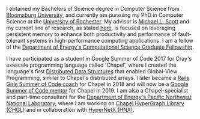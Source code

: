 I obtained my Bachelors of Science degree in Computer Science from [Bloomsburg University](http://www.bloomu.edu/computer-science),
and currently am pursuing my PhD in Computer Science at the [University of Rochester](https://www.cs.rochester.edu). My advisor is
[Michael L. Scott](https://www.cs.rochester.edu/~scott/) and my current line of research, as stated 
[here](https://www.cs.rochester.edu/news-events/news/2019-04-17_jenkins_csgf.html), is focused on leveraging persistent memory
to enhance both productivity and performance of fault-tolerant systems in high-performance computing applications. I am a fellow
of the [Department of Energy's Computational Science Graduate Fellowship](https://www.krellinst.org/csgf/).

I have participated as a student in Google Summer of Code 2017 for Cray's exascale programming language called 'Chapel', where I created
the language's first [Distributed Data Structures](https://summerofcode.withgoogle.com/archive/2017/projects/6530769430249472/) that enabled Global-View Programming, similar to Chapel's distributed arrays. I later became a [Rails Girls Summer of Code coach](https://railsgirlssummerofcode.org/blog/2018-08-07-team-sectumsempra) for Chapel in 2018 and will now be a [Google Summer of Code mentor](https://chapel-lang.org/gsoc/ideas.html) for Chapel in 2019. I am also a Chapel-specialist and part-time consultant for the
[Department of Energy's Pacific Northwest National Laboratory](https://www.pnnl.gov/science/staff/staff_info.asp?staff_num=9451), where
I am working on [Chapel HyperGraph Library (CHGL)](https://www.osti.gov/doecode/biblio/18401) and in collaboration with [HyperNetX (HNX)](https://www.osti.gov/doecode/biblio/22160-pnnlhypernetx).